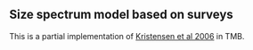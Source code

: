 ## Size spectrum model based on surveys

This is a partial implementation of [Kristensen et al 2006](https://www.nrcresearchpress.com/doi/10.1139/f06-135) in TMB.
